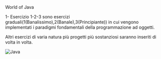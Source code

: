 ﻿World of Java

1- Esercizio 1-2-3 sono esercizi graduali(1(Banalissimo),2(Banale),3(Principiante)) in cui vengono implementati i paradigmi fondamentali della programmazione ad oggetti.

Altri esercizi di varia natura più progetti più sostanziosi saranno inseriti di volta in volta.

![Java](https://user-images.githubusercontent.com/53294518/81448527-ca0d5680-917e-11ea-9fe9-c68cd6bca716.jpg)

